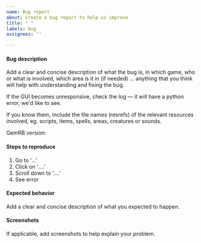 ```yaml
---
name: Bug report
about: Create a bug report to help us improve
title: " "
labels: bug
assignees: ''

---
```


#### Bug description
Add a clear and concise description of what the bug is, in which game, who or
what is involved, which area is it in (if needed) ... anything that you
think will help with understanding and fixing the bug.

If the GUI becomes unresponsive, check the log — it will have a python error,
we'd like to see.

If you know them, include the file names (resrefs) of the relevant resources
involved, eg. scripts, items, spells, areas, creatures or sounds.

GemRB version: 

#### Steps to reproduce
1. Go to '...'
2. Click on '....'
3. Scroll down to '....'
4. See error

#### Expected behavior
Add a clear and concise description of what you expected to happen.

#### Screenshots
If applicable, add screenshots to help explain your problem.
